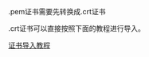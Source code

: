 .pem证书需要先转换成.crt证书

.crt证书可以直接按照下面的教程进行导入。

[证书导入教程](https://askubuntu.com/questions/73287/how-do-i-install-a-root-certificate)
